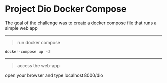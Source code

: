 # Project Dio Docker Compose

The goal of the challenge was to create a docker compose file that runs a simple web app

---

> run docker compose

```
docker-compose up -d
```
***
>access the web-app

open your browser and type localhost:8000/dio
